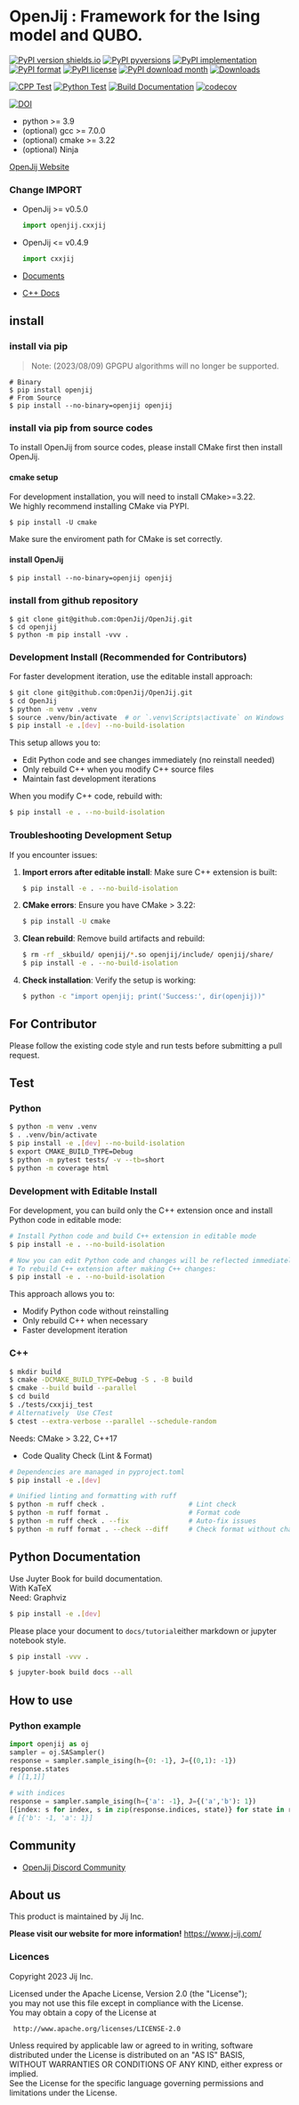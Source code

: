 # OpenJij : Framework for the Ising model and QUBO.

[![PyPI version shields.io](https://img.shields.io/pypi/v/openjij.svg)](https://pypi.python.org/pypi/openjij/)
[![PyPI pyversions](https://img.shields.io/pypi/pyversions/openjij.svg)](https://pypi.python.org/pypi/openjij/)
[![PyPI implementation](https://img.shields.io/pypi/implementation/openjij.svg)](https://pypi.python.org/pypi/openjij/)
[![PyPI format](https://img.shields.io/pypi/format/openjij.svg)](https://pypi.python.org/pypi/openjij/)
[![PyPI license](https://img.shields.io/pypi/l/openjij.svg)](https://pypi.python.org/pypi/openjij/)
[![PyPI download month](https://img.shields.io/pypi/dm/openjij.svg)](https://pypi.python.org/pypi/openjij/)
[![Downloads](https://static.pepy.tech/badge/openjij)](https://pepy.tech/project/openjij)

[![CPP Test](https://github.com/OpenJij/OpenJij/actions/workflows/ci-test-cpp.yml/badge.svg)](https://github.com/OpenJij/OpenJij/actions/workflows/ci-test-cpp.yml)
[![Python Test](https://github.com/OpenJij/OpenJij/actions/workflows/ci-test-python.yaml/badge.svg)](https://github.com/OpenJij/OpenJij/actions/workflows/ci-test-python.yaml)
[![Build Documentation](https://github.com/OpenJij/OpenJij/actions/workflows/buid-doc.yml/badge.svg)](https://github.com/OpenJij/OpenJij/actions/workflows/buid-doc.yml)
[![codecov](https://codecov.io/gh/OpenJij/OpenJij/branch/main/graph/badge.svg?token=WMSK3GS8E5)](https://codecov.io/gh/OpenJij/OpenJij)

[![DOI](https://zenodo.org/badge/164117633.svg)](https://zenodo.org/badge/latestdoi/164117633)

- python >= 3.9
- (optional) gcc >= 7.0.0
- (optional) cmake >= 3.22
- (optional) Ninja

[OpenJij Website](https://www.openjij.org/)

### Change **IMPORT**

- OpenJij >= v0.5.0

  ```python
  import openjij.cxxjij
  ```

- OpenJij <= v0.4.9

  ```python
  import cxxjij
  ```

- [Documents](https://jij-inc.github.io/OpenJij/)

- [C++ Docs](https://openjij.github.io/OpenJij-Reference-Page/index.html)

## install

### install via pip

> Note: (2023/08/09) GPGPU algorithms will no longer be supported.

```
# Binary
$ pip install openjij 
# From Source
$ pip install --no-binary=openjij openjij
```

### install via pip from source codes

To install OpenJij from source codes, please install CMake first then install OpenJij.

#### cmake setup

For development installation, you will need to install CMake>=3.22.\
We highly recommend installing CMake via PYPI.

```
$ pip install -U cmake
```

Make sure the enviroment path for CMake is set correctly.

#### install OpenJij

```
$ pip install --no-binary=openjij openjij
```

### install from github repository

```
$ git clone git@github.com:OpenJij/OpenJij.git
$ cd openjij
$ python -m pip install -vvv .
```

### Development Install (Recommended for Contributors)

For faster development iteration, use the editable install approach:

```sh
$ git clone git@github.com:OpenJij/OpenJij.git
$ cd OpenJij
$ python -m venv .venv
$ source .venv/bin/activate  # or `.venv\Scripts\activate` on Windows
$ pip install -e .[dev] --no-build-isolation
```

This setup allows you to:
- Edit Python code and see changes immediately (no reinstall needed)
- Only rebuild C++ when you modify C++ source files
- Maintain fast development iterations

When you modify C++ code, rebuild with:
```sh
$ pip install -e . --no-build-isolation
```

### Troubleshooting Development Setup

If you encounter issues:

1. **Import errors after editable install**: Make sure C++ extension is built:
   ```sh
   $ pip install -e . --no-build-isolation
   ```

2. **CMake errors**: Ensure you have CMake > 3.22:
   ```sh
   $ pip install -U cmake
   ```

3. **Clean rebuild**: Remove build artifacts and rebuild:
   ```sh
   $ rm -rf _skbuild/ openjij/*.so openjij/include/ openjij/share/
   $ pip install -e . --no-build-isolation
   ```

4. **Check installation**: Verify the setup is working:
   ```sh
   $ python -c "import openjij; print('Success:', dir(openjij))"
   ```

## For Contributor

Please follow the existing code style and run tests before submitting a pull request.

## Test

### Python

```sh
$ python -m venv .venv
$ . .venv/bin/activate
$ pip install -e .[dev] --no-build-isolation
$ export CMAKE_BUILD_TYPE=Debug
$ python -m pytest tests/ -v --tb=short 
$ python -m coverage html
```

### Development with Editable Install

For development, you can build only the C++ extension once and install Python code in editable mode:

```sh
# Install Python code and build C++ extension in editable mode
$ pip install -e . --no-build-isolation

# Now you can edit Python code and changes will be reflected immediately
# To rebuild C++ extension after making C++ changes:
$ pip install -e . --no-build-isolation
```

This approach allows you to:
- Modify Python code without reinstalling
- Only rebuild C++ when necessary
- Faster development iteration

### C++

```sh
$ mkdir build 
$ cmake -DCMAKE_BUILD_TYPE=Debug -S . -B build
$ cmake --build build --parallel
$ cd build
$ ./tests/cxxjij_test
# Alternatively  Use CTest 
$ ctest --extra-verbose --parallel --schedule-random
```


Needs: CMake > 3.22, C++17

- Code Quality Check (Lint & Format)

```sh
# Dependencies are managed in pyproject.toml
$ pip install -e .[dev]
```

```sh
# Unified linting and formatting with ruff
$ python -m ruff check .                     # Lint check
$ python -m ruff format .                    # Format code
$ python -m ruff check . --fix               # Auto-fix issues
$ python -m ruff format . --check --diff     # Check format without changing
```

## Python Documentation 
Use Juyter Book for build documentation.   
With KaTeX    
Need: Graphviz

``` sh
$ pip install -e .[dev]
```

Please place your document to `docs/tutorial`either markdown or jupyter notebook style.

```sh
$ pip install -vvv .
```

```sh 
$ jupyter-book build docs --all
```


## How to use

### Python example

```python
import openjij as oj
sampler = oj.SASampler()
response = sampler.sample_ising(h={0: -1}, J={(0,1): -1})
response.states
# [[1,1]]

# with indices
response = sampler.sample_ising(h={'a': -1}, J={('a','b'): 1})
[{index: s for index, s in zip(response.indices, state)} for state in response.states]
# [{'b': -1, 'a': 1}]
```

## Community

- [OpenJij Discord Community](https://discord.gg/Km5dKF9JjG)

## About us

This product is maintained by Jij Inc.

**Please visit our website for more information!**
https://www.j-ij.com/

### Licences

Copyright 2023 Jij Inc.

Licensed under the Apache License, Version 2.0 (the "License");\
you may not use this file except in compliance with the License.\
You may obtain a copy of the License at

```
 http://www.apache.org/licenses/LICENSE-2.0  
```

Unless required by applicable law or agreed to in writing, software\
distributed under the License is distributed on an "AS IS" BASIS,\
WITHOUT WARRANTIES OR CONDITIONS OF ANY KIND, either express or implied.\
See the License for the specific language governing permissions and\
limitations under the License.
